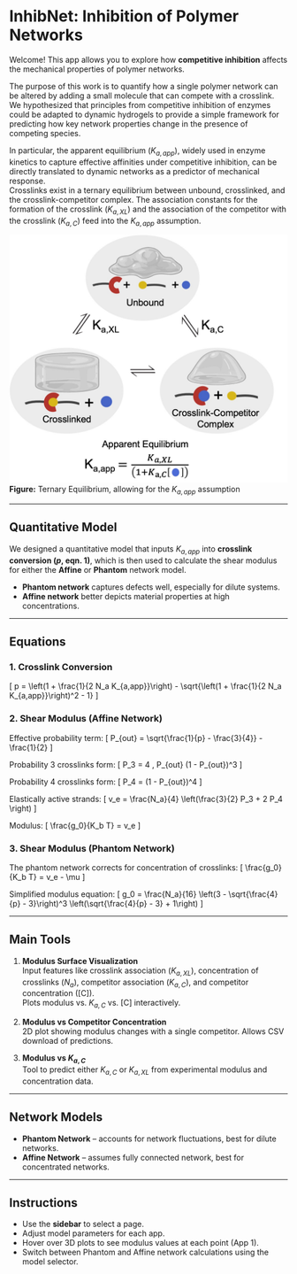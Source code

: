 # InhibNet: Inhibition of Polymer Networks

Welcome! This app allows you to explore how **competitive inhibition** affects the mechanical properties of polymer networks.

The purpose of this work is to quantify how a single polymer network can be altered by adding a small molecule that can compete with a crosslink.  
We hypothesized that principles from competitive inhibition of enzymes could be adapted to dynamic hydrogels to provide a simple framework for predicting how key network properties change in the presence of competing species.  

In particular, the apparent equilibrium ($K_{a,app}$), widely used in enzyme kinetics to capture effective affinities under competitive inhibition, can be directly translated to dynamic networks as a predictor of mechanical response.  
Crosslinks exist in a ternary equilibrium between unbound, crosslinked, and the crosslink-competitor complex. The association constants for the formation of the crosslink ($K_{a,XL}$) and the association of the competitor with the crosslink ($K_{a,C}$) feed into the $K_{a,app}$ assumption.

![Ternary Equilibrium](TernaryEq.jpg)  
**Figure:** Ternary Equilibrium, allowing for the $K_{a,app}$ assumption

---

## Quantitative Model

We designed a quantitative model that inputs $K_{a,app}$ into **crosslink conversion ($p$, eqn. 1)**, which is then used to calculate the shear modulus for either the **Affine** or **Phantom** network model.  

- **Phantom network** captures defects well, especially for dilute systems.  
- **Affine network** better depicts material properties at high concentrations.

---

## Equations

### 1. Crosslink Conversion
\[
p = \left(1 + \frac{1}{2 N_a K_{a,app}}\right) - \sqrt{\left(1 + \frac{1}{2 N_a K_{a,app}}\right)^2 - 1}
\]

### 2. Shear Modulus (Affine Network)

Effective probability term:
\[
P_{out} = \sqrt{\frac{1}{p} - \frac{3}{4}} - \frac{1}{2}
\]

Probability 3 crosslinks form:
\[
P_3 = 4 \, P_{out} (1 - P_{out})^3
\]

Probability 4 crosslinks form:
\[
P_4 = (1 - P_{out})^4
\]

Elastically active strands:
\[
v_e = \frac{N_a}{4} \left(\frac{3}{2} P_3 + 2 P_4 \right)
\]

Modulus:
\[
\frac{g_0}{K_b T} = v_e
\]

### 3. Shear Modulus (Phantom Network)

The phantom network corrects for concentration of crosslinks:
\[
\frac{g_0}{K_b T} = v_e - \mu
\]

Simplified modulus equation:
\[
g_0 = \frac{N_a}{16} \left(3 - \sqrt{\frac{4}{p} - 3}\right)^3 \left(\sqrt{\frac{4}{p} - 3} + 1\right)
\]

---

## Main Tools

1. **Modulus Surface Visualization**  
   Input features like crosslink association ($K_{a,XL}$), concentration of crosslinks ($N_a$), competitor association ($K_{a,C}$), and competitor concentration ([C]).  
   Plots modulus vs. $K_{a,C}$ vs. [C] interactively.

2. **Modulus vs Competitor Concentration**  
   2D plot showing modulus changes with a single competitor. Allows CSV download of predictions.

3. **Modulus vs $K_{a,C}$**  
   Tool to predict either $K_{a,C}$ or $K_{a,XL}$ from experimental modulus and concentration data.

---

## Network Models

- **Phantom Network** – accounts for network fluctuations, best for dilute networks.  
- **Affine Network** – assumes fully connected network, best for concentrated networks.

---

## Instructions

- Use the **sidebar** to select a page.  
- Adjust model parameters for each app.  
- Hover over 3D plots to see modulus values at each point (App 1).  
- Switch between Phantom and Affine network calculations using the model selector.
